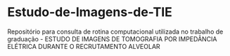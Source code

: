 # Estudo-de-Imagens-de-TIE
Repositório para consulta de rotina computacional utilizada no trabalho de graduação - ESTUDO DE IMAGENS DE TOMOGRAFIA POR IMPEDÂNCIA ELÉTRICA DURANTE O RECRUTAMENTO ALVEOLAR
